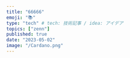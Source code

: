 ```yaml
---
title: "66666"
emoji: "📚"
type: "tech" # tech: 技術記事 / idea: アイデア
topics: ["zenn"]
published: true
date: "2023-05-02"
image: "/Cardano.png"
---
```

